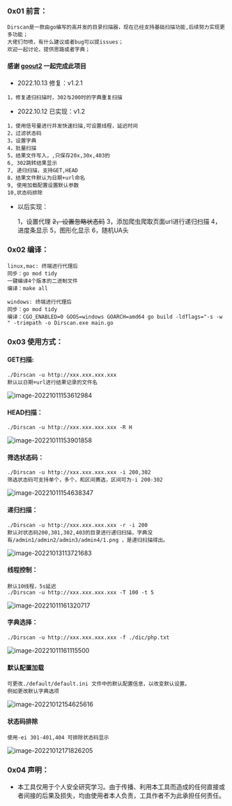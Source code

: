 ### 0x01 前言：

```
Dirscan是一款由go编写的高并发的目录扫描器，现在已经支持基础扫描功能,后续努力实现更多功能；
大佬们勿喷，有什么建议或者bug可以提issues；
欢迎一起讨论，提供思路或者字典；
```

#### 感谢 [goout2](https://github.com/goout2) 一起完成此项目

* 2022.10.13 修复：v1.2.1

```
1，修复递归扫描时，302与200时的字典重复扫描
```

* 2022.10.12 已实现：v1.2
```
1，使用信号量进行并发快速扫描,可设置线程，延迟时间
2，过滤状态码
3，设置字典
4，批量扫描
5，结果文件写入，,只保存20x,30x,403的
6, 302跳转结果显示
7, 递归扫描，支持GET,HEAD
8，结果文件默认为日期+url命名
9, 使用加载配置设置默认参数
10,状态码排除
```
* 以后实现：

  1，设置代理
  ~~2，设置忽略状态码~~
  3，添加爬虫爬取页面url进行递归扫描
  4，进度条显示
  5，图形化显示
  6，随机UA头



### 0x02 编译：

```
linux,mac: 终端进行代理后
同步：go mod tidy
一键编译4个版本的二进制文件
编译：make all 

windows: 终端进行代理后
同步：go mod tidy
编译：CGO_ENABLED=0 GOOS=windows GOARCH=amd64 go build -ldflags="-s -w " -trimpath -o Dirscan.exe main.go
```


### 0x03 使用方式：

#### 			GET扫描:

```
./Dirscan -u http://xxx.xxx.xxx.xxx 
默认以日期+url进行结果记录的文件名
```

![image-20221011153612984](./image//image-20221011153612984.png)

#### 			HEAD扫描：

```
./Dirscan -u http://xxx.xxx.xxx.xxx -R H
```

![image-20221011153901858](./image//image-20221011153901858.png)

#### 			筛选状态码：

```
./Dirscan -u http://xxx.xxx.xxx.xxx -i 200,302
筛选状态码可支持单个，多个，和区间赛选，区间可为-i 200-302
```

![image-20221011154638347](./image//image-20221011154638347.png)

#### 			递归扫描：

```
./Dirscan -u http://xxx.xxx.xxx.xxx -r -i 200 
默认对状态码200,301,302,403的目录进行递归扫描，字典没有/admin1/admin2/admin3/admin4/1.png ，是递归扫描得出。
```

![image-20221013113721683](./image//image-20221013113721683.png)

#### 			线程控制：

```
默认10线程，5s延迟
./Dirscan -u http://xxx.xxx.xxx.xxx -T 100 -t 5
```

![image-20221011161320717](./image//image-20221011161320717.png)

#### 			字典选择：

```
./Dirscan -u http://xxx.xxx.xxx.xxx -f ./dic/php.txt
```

![image-20221011161115500](./image//image-20221011161115500.png)		

#### 默认配置加载

```
可更改./default/default.ini 文件中的默认配置信息，以改变默认设置。
例如更改默认字典选项
```

![image-20221012154625616](./image//image-20221012154625616.png)

#### 状态码排除

```
使用-ei 301-401,404 可排除状态码显示
```

![image-20221012171826205](./image//image-20221012171826205.png)





### 0x04 声明：

* 本工具仅用于个人安全研究学习。由于传播、利用本工具而造成的任何直接或者间接的后果及损失，均由使用者本人负责，工具作者不为此承担任何责任。

 

